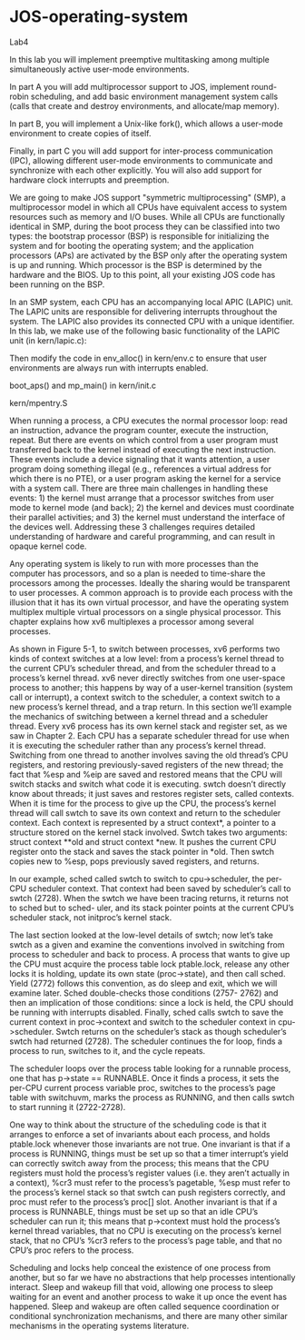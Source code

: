 # JOS-operating-system

Lab4

In this lab you will implement preemptive multitasking among multiple simultaneously active user-mode environments.

In part A you will add multiprocessor support to JOS, implement round-robin scheduling, and add basic environment management system calls (calls that create and destroy environments, and allocate/map memory).

In part B, you will implement a Unix-like fork(), which allows a user-mode environment to create copies of itself.

Finally, in part C you will add support for inter-process communication (IPC), allowing different user-mode environments to communicate and synchronize with each other explicitly. You will also add support for hardware clock interrupts and preemption.

We are going to make JOS support "symmetric multiprocessing" (SMP), a multiprocessor model in which all CPUs have equivalent access to system resources such as memory and I/O buses. While all CPUs are functionally identical in SMP, during the boot process they can be classified into two types: the bootstrap processor (BSP) is responsible for initializing the system and for booting the operating system; and the application processors (APs) are activated by the BSP only after the operating system is up and running. Which processor is the BSP is determined by the hardware and the BIOS. Up to this point, all your existing JOS code has been running on the BSP.

In an SMP system, each CPU has an accompanying local APIC (LAPIC) unit. The LAPIC units are responsible for delivering interrupts throughout the system. The LAPIC also provides its connected CPU with a unique identifier. In this lab, we make use of the following basic functionality of the LAPIC unit (in kern/lapic.c):

Then modify the code in env_alloc() in kern/env.c to ensure that user environments are always run with interrupts enabled.

boot_aps() and mp_main() in kern/init.c

kern/mpentry.S

When running a process, a CPU executes the normal processor loop: read an instruction,
advance the program counter, execute the instruction, repeat. But there are
events on which control from a user program must transferred back to the kernel instead
of executing the next instruction. These events include a device signaling that it
wants attention, a user program doing something illegal (e.g., references a virtual address
for which there is no PTE), or a user program asking the kernel for a service
with a system call. There are three main challenges in handling these events: 1) the
kernel must arrange that a processor switches from user mode to kernel mode (and
back); 2) the kernel and devices must coordinate their parallel activities; and 3) the
kernel must understand the interface of the devices well. Addressing these 3 challenges
requires detailed understanding of hardware and careful programming, and can
result in opaque kernel code.

Any operating system is likely to run with more processes than the computer has
processors, and so a plan is needed to time-share the processors among the processes.
Ideally the sharing would be transparent to user processes. A common approach is to
provide each process with the illusion that it has its own virtual processor, and have
the operating system multiplex multiple virtual processors on a single physical processor.
This chapter explains how xv6 multiplexes a processor among several processes.

As shown in Figure 5-1, to switch between processes, xv6 performs two kinds of
context switches at a low level: from a process’s kernel thread to the current CPU’s
scheduler thread, and from the scheduler thread to a process’s kernel thread. xv6 never
directly switches from one user-space process to another; this happens by way of a
user-kernel transition (system call or interrupt), a context switch to the scheduler, a
context switch to a new process’s kernel thread, and a trap return. In this section we’ll
example the mechanics of switching between a kernel thread and a scheduler thread.
Every xv6 process has its own kernel stack and register set, as we saw in Chapter
2. Each CPU has a separate scheduler thread for use when it is executing the scheduler
rather than any process’s kernel thread. Switching from one thread to another involves
saving the old thread’s CPU registers, and restoring previously-saved registers of
the new thread; the fact that %esp and %eip are saved and restored means that the
CPU will switch stacks and switch what code it is executing.
swtch doesn’t directly know about threads; it just saves and restores register sets,
called contexts. When it is time for the process to give up the CPU, the process’s kernel
thread will call swtch to save its own context and return to the scheduler context.
Each context is represented by a struct context*, a pointer to a structure stored on
the kernel stack involved. Swtch takes two arguments: struct context **old and
struct context *new. It pushes the current CPU register onto the stack and saves the
stack pointer in *old. Then swtch copies new to %esp, pops previously saved registers,
and returns.

In our example, sched called swtch to switch to cpu->scheduler, the per-CPU
scheduler context. That context had been saved by scheduler’s call to swtch (2728).
When the swtch we have been tracing returns, it returns not to sched but to sched-
uler, and its stack pointer points at the current CPU’s scheduler stack, not initproc’s
kernel stack.

The last section looked at the low-level details of swtch; now let’s take swtch as a
given and examine the conventions involved in switching from process to scheduler
and back to process. A process that wants to give up the CPU must acquire the process
table lock ptable.lock, release any other locks it is holding, update its own state
(proc->state), and then call sched. Yield (2772) follows this convention, as do sleep
and exit, which we will examine later. Sched double-checks those conditions (2757-
2762) and then an implication of those conditions: since a lock is held, the CPU should
be running with interrupts disabled. Finally, sched calls swtch to save the current
context in proc->context and switch to the scheduler context in cpu->scheduler.
Swtch returns on the scheduler’s stack as though scheduler’s swtch had returned
(2728). The scheduler continues the for loop, finds a process to run, switches to it, and
the cycle repeats.

The scheduler loops over the process table looking for a runnable process, one
that has p->state == RUNNABLE. Once it finds a process, it sets the per-CPU current
process variable proc, switches to the process’s page table with switchuvm, marks the
process as RUNNING, and then calls swtch to start running it (2722-2728).

One way to think about the structure of the scheduling code is that it arranges to
enforce a set of invariants about each process, and holds ptable.lock whenever those
invariants are not true. One invariant is that if a process is RUNNING, things must be
set up so that a timer interrupt’s yield can correctly switch away from the process;
this means that the CPU registers must hold the process’s register values (i.e. they
aren’t actually in a context), %cr3 must refer to the process’s pagetable, %esp must refer
to the process’s kernel stack so that swtch can push registers correctly, and proc
must refer to the process’s proc[] slot. Another invariant is that if a process is
RUNNABLE, things must be set up so that an idle CPU’s scheduler can run it; this
means that p->context must hold the process’s kernel thread variables, that no CPU
is executing on the process’s kernel stack, that no CPU’s %cr3 refers to the process’s
page table, and that no CPU’s proc refers to the process.

Scheduling and locks help conceal the existence of one process from another, but
so far we have no abstractions that help processes intentionally interact. Sleep and
wakeup fill that void, allowing one process to sleep waiting for an event and another
process to wake it up once the event has happened. Sleep and wakeup are often called
sequence coordination or conditional synchronization mechanisms, and there
are many other similar mechanisms in the operating systems literature.
